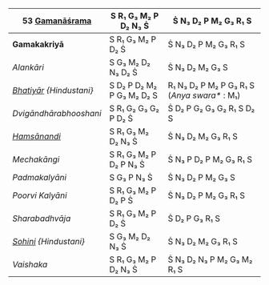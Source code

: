 | **53 [Gamanāśrama](https://en.wikipedia.org/wiki/Gamanashrama "Gamanashrama")** | S R₁ G₃ M₂ P D₂ N₃ Ṡ      | Ṡ N₃ D₂ P M₂ G₃ R₁ S                          |
| ------------------------------------------------------------------------------- | ------------------------- | --------------------------------------------- |
| **Gamakakriyā**                                                                 | S R₁ G₃ M₂ P D₂ Ṡ         | Ṡ N₃ D₂ P M₂ G₃ R₁ S                          |
| _Alankāri_                                                                      | S G₃ M₂ D₂ N₃ D₂ Ṡ        | Ṡ N₃ D₂ M₂ G₃ S                               |
| _[Bhatiyār](https://en.wikipedia.org/wiki/Bhatiyar "Bhatiyar") {Hindustani}_    | S D₂ P D₂ M₂ P G₃ M₂ D₂ S | R₁ N₃ D₂ P M₂ P G₃ R₁ S (_Anya swara\*_ : M₁) |
| _Dvigāndhārabhooshani_                                                          | S R₁ G₂ G₃ G₂ P D₂ Ṡ      | Ṡ D₂ P G₂ G₃ G₂ R₁ S D₂ S                     |
| _[Hamsānandi](https://en.wikipedia.org/wiki/Hamsanandi "Hamsanandi")_           | S R₁ G₃ M₂ D₂ N₃ Ṡ        | Ṡ N₃ D₂ M₂ G₃ R₁ S                            |
| _Mechakāngi_                                                                    | S R₁ G₃ M₂ P D₂ P N₃ Ṡ    | Ṡ N₃ P D₂ P M₂ G₃ R₁ S                        |
| _Padmakalyāni_                                                                  | S G₃ P N₃ Ṡ               | Ṡ N₃ D₂ P M₂ G₃ S                             |
| _Poorvi Kalyāni_                                                                | S R₁ G₃ M₂ P D₂ P Ṡ       | Ṡ N₃ D₂ P M₂ G₃ R₁ S                          |
| _Sharabadhvāja_                                                                 | S R₁ G₃ M₂ P D₂ Ṡ         | Ṡ D₂ P G₃ R₁ S                                |
| _[Sohini](https://en.wikipedia.org/wiki/Sohini "Sohini") {Hindustani}_          | S G₃ M₂ D₂ N₃ Ṡ           | Ṡ N₃ D₂ M₂ G₃ R₁ S                            |
| _Vaishaka_                                                                      | S R₁ G₃ M₂ P D₂ N₃ Ṡ      | Ṡ N₃ D₂ N₃ P M₂ G₃ M₂ R₁ S                    |